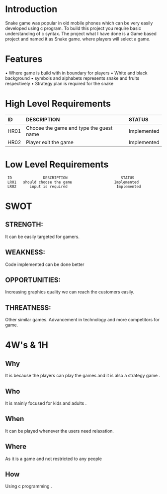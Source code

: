 # Introduction
Snake game was popular in old mobile phones which can be very easily developed using c program. To build this project you require basic understanding of c syntax. 
The project what I have done is a Game based project and named it as Snake game. where players will select a game.

# Features
•	Where game is build with in boundary for players
•	White and black background 
•	symbols and alphabets represents snake and fruits respectively
•	Strategy plan is required for the snake

# High Level Requirements
   |ID|DESCRIPTION|STATUS|
   |:-|:----------|:-----|
   |HR01|Choose the game and type the guest name|Implemented|
   |HR02|Player exit the game|Implemented|

# Low Level Requirements
     ID              DESCRIPTION	                    STATUS
     LR01   should choose the game	                 Implemented
     LR02      input is required	                  Implemented




# SWOT
## STRENGTH:
It can be easily targeted for gamers.
## WEAKNESS:
Code implemented can be done better 
## OPPORTUNITIES:
 Increasing graphics quality we can reach the customers easily.
## THREATNESS:
 Other similar games.
 Advancement in technology and more competitors for game.

# 4W's & 1H
## Why
It is because the players can play the games and it is also a strategy game . 
## Who
It is mainly focused for kids and adults .
## When
It can be played whenever the users need relaxation.
## Where
As it is a game and not restricted to any people 
## How
Using c programming .
